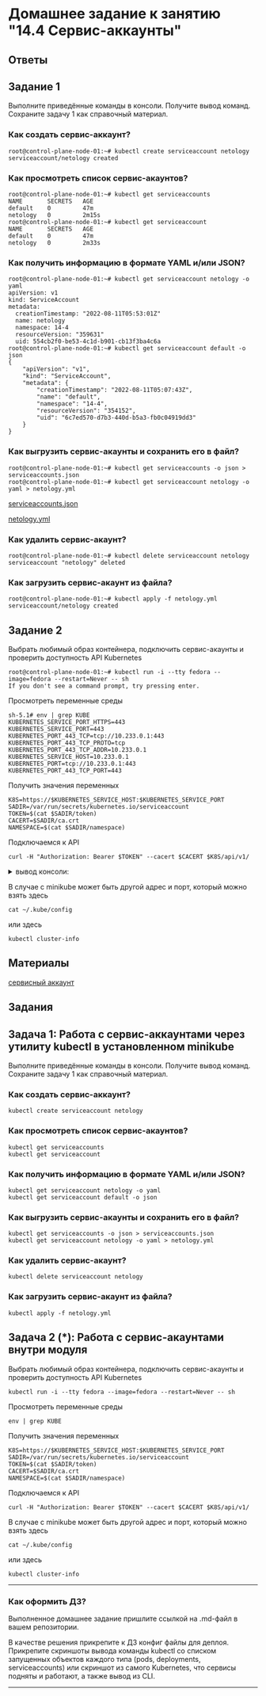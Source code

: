 # Домашнее задание к занятию "14.4 Сервис-аккаунты"

## Ответы

## Задание 1

Выполните приведённые команды в консоли. Получите вывод команд. Сохраните
задачу 1 как справочный материал.

### Как создать сервис-аккаунт?

```console
root@control-plane-node-01:~# kubectl create serviceaccount netology
serviceaccount/netology created
```

### Как просмотреть список сервис-акаунтов?

```console
root@control-plane-node-01:~# kubectl get serviceaccounts
NAME       SECRETS   AGE
default    0         47m
netology   0         2m15s
root@control-plane-node-01:~# kubectl get serviceaccount
NAME       SECRETS   AGE
default    0         47m
netology   0         2m33s
```

### Как получить информацию в формате YAML и/или JSON?

```console
root@control-plane-node-01:~# kubectl get serviceaccount netology -o yaml
apiVersion: v1
kind: ServiceAccount
metadata:
  creationTimestamp: "2022-08-11T05:53:01Z"
  name: netology
  namespace: 14-4
  resourceVersion: "359631"
  uid: 554cb2f0-be53-4c1d-b901-cb13f3ba4c6a
root@control-plane-node-01:~# kubectl get serviceaccount default -o json
{
    "apiVersion": "v1",
    "kind": "ServiceAccount",
    "metadata": {
        "creationTimestamp": "2022-08-11T05:07:43Z",
        "name": "default",
        "namespace": "14-4",
        "resourceVersion": "354152",
        "uid": "6c7ed570-d7b3-440d-b5a3-fb0c04919dd3"
    }
}
```

### Как выгрузить сервис-акаунты и сохранить его в файл?

```console
root@control-plane-node-01:~# kubectl get serviceaccounts -o json > serviceaccounts.json
root@control-plane-node-01:~# kubectl get serviceaccount netology -o yaml > netology.yml
```
[serviceaccounts.json](./serviceaccounts.json)

[netology.yml](./netology.yml)


### Как удалить сервис-акаунт?

```console
root@control-plane-node-01:~# kubectl delete serviceaccount netology
serviceaccount "netology" deleted
```

### Как загрузить сервис-акаунт из файла?

```console
root@control-plane-node-01:~# kubectl apply -f netology.yml
serviceaccount/netology created
```

## Задание 2

Выбрать любимый образ контейнера, подключить сервис-акаунты и проверить
доступность API Kubernetes

```console
root@control-plane-node-01:~# kubectl run -i --tty fedora --image=fedora --restart=Never -- sh
If you don't see a command prompt, try pressing enter.
```

Просмотреть переменные среды

```console
sh-5.1# env | grep KUBE
KUBERNETES_SERVICE_PORT_HTTPS=443
KUBERNETES_SERVICE_PORT=443
KUBERNETES_PORT_443_TCP=tcp://10.233.0.1:443
KUBERNETES_PORT_443_TCP_PROTO=tcp
KUBERNETES_PORT_443_TCP_ADDR=10.233.0.1
KUBERNETES_SERVICE_HOST=10.233.0.1
KUBERNETES_PORT=tcp://10.233.0.1:443
KUBERNETES_PORT_443_TCP_PORT=443
```

Получить значения переменных

```
K8S=https://$KUBERNETES_SERVICE_HOST:$KUBERNETES_SERVICE_PORT
SADIR=/var/run/secrets/kubernetes.io/serviceaccount
TOKEN=$(cat $SADIR/token)
CACERT=$SADIR/ca.crt
NAMESPACE=$(cat $SADIR/namespace)
```

Подключаемся к API

```
curl -H "Authorization: Bearer $TOKEN" --cacert $CACERT $K8S/api/v1/
```
<details>
  <summary>вывод консоли:</summary>

```json
{
  "kind": "APIResourceList",
  "groupVersion": "v1",
  "resources": [
    {
      "name": "bindings",
      "singularName": "",
      "namespaced": true,
      "kind": "Binding",
      "verbs": [
        "create"
      ]
    },
    {
      "name": "componentstatuses",
      "singularName": "",
      "namespaced": false,
      "kind": "ComponentStatus",
      "verbs": [
        "get",
        "list"
      ],
      "shortNames": [
        "cs"
      ]
    },
    {
      "name": "configmaps",
      "singularName": "",
      "namespaced": true,
      "kind": "ConfigMap",
      "verbs": [
        "create",
        "delete",
        "deletecollection",
        "get",
        "list",
        "patch",
        "update",
        "watch"
      ],
      "shortNames": [
        "cm"
      ],
      "storageVersionHash": "qFsyl6wFWjQ="
    },
    {
      "name": "endpoints",
      "singularName": "",
      "namespaced": true,
      "kind": "Endpoints",
      "verbs": [
        "create",
        "delete",
        "deletecollection",
        "get",
        "list",
        "patch",
        "update",
        "watch"
      ],
      "shortNames": [
        "ep"
      ],
      "storageVersionHash": "fWeeMqaN/OA="
    },
    {
      "name": "events",
      "singularName": "",
      "namespaced": true,
      "kind": "Event",
      "verbs": [
        "create",
        "delete",
        "deletecollection",
        "get",
        "list",
        "patch",
        "update",
        "watch"
      ],
      "shortNames": [
        "ev"
      ],
      "storageVersionHash": "r2yiGXH7wu8="
    },
    {
      "name": "limitranges",
      "singularName": "",
      "namespaced": true,
      "kind": "LimitRange",
      "verbs": [
        "create",
        "delete",
        "deletecollection",
        "get",
        "list",
        "patch",
        "update",
        "watch"
      ],
      "shortNames": [
        "limits"
      ],
      "storageVersionHash": "EBKMFVe6cwo="
    },
    {
      "name": "namespaces",
      "singularName": "",
      "namespaced": false,
      "kind": "Namespace",
      "verbs": [
        "create",
        "delete",
        "get",
        "list",
        "patch",
        "update",
        "watch"
      ],
      "shortNames": [
        "ns"
      ],
      "storageVersionHash": "Q3oi5N2YM8M="
    },
    {
      "name": "namespaces/finalize",
      "singularName": "",
      "namespaced": false,
      "kind": "Namespace",
      "verbs": [
        "update"
      ]
    },
    {
      "name": "namespaces/status",
      "singularName": "",
      "namespaced": false,
      "kind": "Namespace",
      "verbs": [
        "get",
        "patch",
        "update"
      ]
    },
    {
      "name": "nodes",
      "singularName": "",
      "namespaced": false,
      "kind": "Node",
      "verbs": [
        "create",
        "delete",
        "deletecollection",
        "get",
        "list",
        "patch",
        "update",
        "watch"
      ],
      "shortNames": [
        "no"
      ],
      "storageVersionHash": "XwShjMxG9Fs="
    },
    {
      "name": "nodes/proxy",
      "singularName": "",
      "namespaced": false,
      "kind": "NodeProxyOptions",
      "verbs": [
        "create",
        "delete",
        "get",
        "patch",
        "update"
      ]
    },
    {
      "name": "nodes/status",
      "singularName": "",
      "namespaced": false,
      "kind": "Node",
      "verbs": [
        "get",
        "patch",
        "update"
      ]
    },
    {
      "name": "persistentvolumeclaims",
      "singularName": "",
      "namespaced": true,
      "kind": "PersistentVolumeClaim",
      "verbs": [
        "create",
        "delete",
        "deletecollection",
        "get",
        "list",
        "patch",
        "update",
        "watch"
      ],
      "shortNames": [
        "pvc"
      ],
      "storageVersionHash": "QWTyNDq0dC4="
    },
    {
      "name": "persistentvolumeclaims/status",
      "singularName": "",
      "namespaced": true,
      "kind": "PersistentVolumeClaim",
      "verbs": [
        "get",
        "patch",
        "update"
      ]
    },
    {
      "name": "persistentvolumes",
      "singularName": "",
      "namespaced": false,
      "kind": "PersistentVolume",
      "verbs": [
        "create",
        "delete",
        "deletecollection",
        "get",
        "list",
        "patch",
        "update",
        "watch"
      ],
      "shortNames": [
        "pv"
      ],
      "storageVersionHash": "HN/zwEC+JgM="
    },
    {
      "name": "persistentvolumes/status",
      "singularName": "",
      "namespaced": false,
      "kind": "PersistentVolume",
      "verbs": [
        "get",
        "patch",
        "update"
      ]
    },
    {
      "name": "pods",
      "singularName": "",
      "namespaced": true,
      "kind": "Pod",
      "verbs": [
        "create",
        "delete",
        "deletecollection",
        "get",
        "list",
        "patch",
        "update",
        "watch"
      ],
      "shortNames": [
        "po"
      ],
      "categories": [
        "all"
      ],
      "storageVersionHash": "xPOwRZ+Yhw8="
    },
    {
      "name": "pods/attach",
      "singularName": "",
      "namespaced": true,
      "kind": "PodAttachOptions",
      "verbs": [
        "create",
        "get"
      ]
    },
    {
      "name": "pods/binding",
      "singularName": "",
      "namespaced": true,
      "kind": "Binding",
      "verbs": [
        "create"
      ]
    },
    {
      "name": "pods/ephemeralcontainers",
      "singularName": "",
      "namespaced": true,
      "kind": "Pod",
      "verbs": [
        "get",
        "patch",
        "update"
      ]
    },
    {
      "name": "pods/eviction",
      "singularName": "",
      "namespaced": true,
      "group": "policy",
      "version": "v1",
      "kind": "Eviction",
      "verbs": [
        "create"
      ]
    },
    {
      "name": "pods/exec",
      "singularName": "",
      "namespaced": true,
      "kind": "PodExecOptions",
      "verbs": [
        "create",
        "get"
      ]
    },
    {
      "name": "pods/log",
      "singularName": "",
      "namespaced": true,
      "kind": "Pod",
      "verbs": [
        "get"
      ]
    },
    {
      "name": "pods/portforward",
      "singularName": "",
      "namespaced": true,
      "kind": "PodPortForwardOptions",
      "verbs": [
        "create",
        "get"
      ]
    },
    {
      "name": "pods/proxy",
      "singularName": "",
      "namespaced": true,
      "kind": "PodProxyOptions",
      "verbs": [
        "create",
        "delete",
        "get",
        "patch",
        "update"
      ]
    },
    {
      "name": "pods/status",
      "singularName": "",
      "namespaced": true,
      "kind": "Pod",
      "verbs": [
        "get",
        "patch",
        "update"
      ]
    },
    {
      "name": "podtemplates",
      "singularName": "",
      "namespaced": true,
      "kind": "PodTemplate",
      "verbs": [
        "create",
        "delete",
        "deletecollection",
        "get",
        "list",
        "patch",
        "update",
        "watch"
      ],
      "storageVersionHash": "LIXB2x4IFpk="
    },
    {
      "name": "replicationcontrollers",
      "singularName": "",
      "namespaced": true,
      "kind": "ReplicationController",
      "verbs": [
        "create",
        "delete",
        "deletecollection",
        "get",
        "list",
        "patch",
        "update",
        "watch"
      ],
      "shortNames": [
        "rc"
      ],
      "categories": [
        "all"
      ],
      "storageVersionHash": "Jond2If31h0="
    },
    {
      "name": "replicationcontrollers/scale",
      "singularName": "",
      "namespaced": true,
      "group": "autoscaling",
      "version": "v1",
      "kind": "Scale",
      "verbs": [
        "get",
        "patch",
        "update"
      ]
    },
    {
      "name": "replicationcontrollers/status",
      "singularName": "",
      "namespaced": true,
      "kind": "ReplicationController",
      "verbs": [
        "get",
        "patch",
        "update"
      ]
    },
    {
      "name": "resourcequotas",
      "singularName": "",
      "namespaced": true,
      "kind": "ResourceQuota",
      "verbs": [
        "create",
        "delete",
        "deletecollection",
        "get",
        "list",
        "patch",
        "update",
        "watch"
      ],
      "shortNames": [
        "quota"
      ],
      "storageVersionHash": "8uhSgffRX6w="
    },
    {
      "name": "resourcequotas/status",
      "singularName": "",
      "namespaced": true,
      "kind": "ResourceQuota",
      "verbs": [
        "get",
        "patch",
        "update"
      ]
    },
    {
      "name": "secrets",
      "singularName": "",
      "namespaced": true,
      "kind": "Secret",
      "verbs": [
        "create",
        "delete",
        "deletecollection",
        "get",
        "list",
        "patch",
        "update",
        "watch"
      ],
      "storageVersionHash": "S6u1pOWzb84="
    },
    {
      "name": "serviceaccounts",
      "singularName": "",
      "namespaced": true,
      "kind": "ServiceAccount",
      "verbs": [
        "create",
        "delete",
        "deletecollection",
        "get",
        "list",
        "patch",
        "update",
        "watch"
      ],
      "shortNames": [
        "sa"
      ],
      "storageVersionHash": "pbx9ZvyFpBE="
    },
    {
      "name": "serviceaccounts/token",
      "singularName": "",
      "namespaced": true,
      "group": "authentication.k8s.io",
      "version": "v1",
      "kind": "TokenRequest",
      "verbs": [
        "create"
      ]
    },
    {
      "name": "services",
      "singularName": "",
      "namespaced": true,
      "kind": "Service",
      "verbs": [
        "create",
        "delete",
        "deletecollection",
        "get",
        "list",
        "patch",
        "update",
        "watch"
      ],
      "shortNames": [
        "svc"
      ],
      "categories": [
        "all"
      ],
      "storageVersionHash": "0/CO1lhkEBI="
    },
    {
      "name": "services/proxy",
      "singularName": "",
      "namespaced": true,
      "kind": "ServiceProxyOptions",
      "verbs": [
        "create",
        "delete",
        "get",
        "patch",
        "update"
      ]
    },
    {
      "name": "services/status",
      "singularName": "",
      "namespaced": true,
      "kind": "Service",
      "verbs": [
        "get",
        "patch",
        "update"
      ]
    }
  ]
}
```

</details>

В случае с minikube может быть другой адрес и порт, который можно взять здесь

```
cat ~/.kube/config
```

или здесь

```
kubectl cluster-info
```

## Материалы

[сервисный аккаунт](https://github.com/hamnsk/k8s/blob/main/serviceaccount.md)

## Задания

## Задача 1: Работа с сервис-аккаунтами через утилиту kubectl в установленном minikube

Выполните приведённые команды в консоли. Получите вывод команд. Сохраните
задачу 1 как справочный материал.

### Как создать сервис-аккаунт?

```
kubectl create serviceaccount netology
```

### Как просмотреть список сервис-акаунтов?

```
kubectl get serviceaccounts
kubectl get serviceaccount
```

### Как получить информацию в формате YAML и/или JSON?

```
kubectl get serviceaccount netology -o yaml
kubectl get serviceaccount default -o json
```

### Как выгрузить сервис-акаунты и сохранить его в файл?

```
kubectl get serviceaccounts -o json > serviceaccounts.json
kubectl get serviceaccount netology -o yaml > netology.yml
```

### Как удалить сервис-акаунт?

```
kubectl delete serviceaccount netology
```

### Как загрузить сервис-акаунт из файла?

```
kubectl apply -f netology.yml
```

## Задача 2 (*): Работа с сервис-акаунтами внутри модуля

Выбрать любимый образ контейнера, подключить сервис-акаунты и проверить
доступность API Kubernetes

```
kubectl run -i --tty fedora --image=fedora --restart=Never -- sh
```

Просмотреть переменные среды

```
env | grep KUBE
```

Получить значения переменных

```
K8S=https://$KUBERNETES_SERVICE_HOST:$KUBERNETES_SERVICE_PORT
SADIR=/var/run/secrets/kubernetes.io/serviceaccount
TOKEN=$(cat $SADIR/token)
CACERT=$SADIR/ca.crt
NAMESPACE=$(cat $SADIR/namespace)
```

Подключаемся к API

```
curl -H "Authorization: Bearer $TOKEN" --cacert $CACERT $K8S/api/v1/
```

В случае с minikube может быть другой адрес и порт, который можно взять здесь

```
cat ~/.kube/config
```

или здесь

```
kubectl cluster-info
```

---

### Как оформить ДЗ?

Выполненное домашнее задание пришлите ссылкой на .md-файл в вашем репозитории.

В качестве решения прикрепите к ДЗ конфиг файлы для деплоя. Прикрепите скриншоты вывода команды kubectl со списком запущенных объектов каждого типа (pods, deployments, serviceaccounts) или скриншот из самого Kubernetes, что сервисы подняты и работают, а также вывод из CLI.

---
